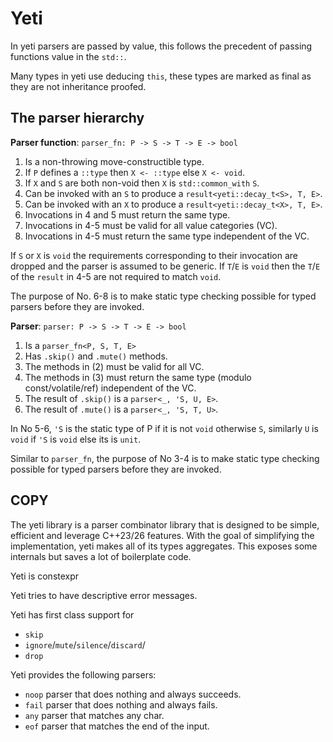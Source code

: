 # Yeti

In yeti parsers are passed by value, this follows the precedent of passing functions value in the `std::`.

Many types in yeti use deducing `this`, these types are marked as final as they are not inheritance proofed.

## The parser hierarchy

__Parser function__: `parser_fn: P -> S -> T -> E -> bool`

1. Is a non-throwing move-constructible type.
2. If `P` defines a `::type` then `X <- ::type` else `X <- void`.
3. If `X` and `S` are both non-void then `X` is `std::common_with` `S`.
4. Can be invoked with an `S` to produce a `result<yeti::decay_t<S>, T, E>`.
5. Can be invoked with an `X` to produce a `result<yeti::decay_t<X>, T, E>`.
6. Invocations in 4 and 5 must return the same type.
7. Invocations in 4-5 must be valid for all value categories (VC).
8. Invocations in 4-5 must return the same type independent of the VC.

If `S` or `X` is `void` the requirements corresponding to their invocation are dropped
and the parser is assumed to be generic.
If `T`/`E` is `void` then the `T`/`E` of the `result` in 4-5 are not required to match `void`.

The purpose of No. 6-8 is to make static type checking possible for typed
parsers before they are invoked.

__Parser__: `parser: P -> S -> T -> E -> bool`

1. Is a `parser_fn<P, S, T, E>`
2. Has `.skip()` and `.mute()` methods.
3. The methods in (2) must be valid for all VC.
4. The methods in (3) must return the same type (modulo const/volatile/ref) independent of the VC.
5. The result of `.skip()` is a `parser<_, 'S, U, E>`.
6. The result of `.mute()` is a `parser<_, 'S, T, U>`.

In No 5-6, `'S` is the static type of P if it is not `void` otherwise `S`, similarly `U` is `void`
if `'S` is `void` else its is `unit`.

Similar to `parser_fn`, the purpose of No 3-4 is to make static type checking
possible for typed parsers before they are invoked.

## COPY

The yeti library is a parser combinator library that is designed to be
simple, efficient and leverage  C++23/26 features. With the goal of
simplifying the implementation, yeti makes all of its types aggregates.
This exposes some internals but saves a lot of boilerplate code.

Yeti is constexpr

Yeti tries to have descriptive error messages.

Yeti has first class support for

- `skip`
- `ignore`/`mute`/`silence`/`discard`/
- `drop`

Yeti provides the following parsers:

- `noop` parser that does nothing and always succeeds.
- `fail` parser that does nothing and always fails.
- `any` parser that matches any char.
- `eof` parser that matches the end of the input.
